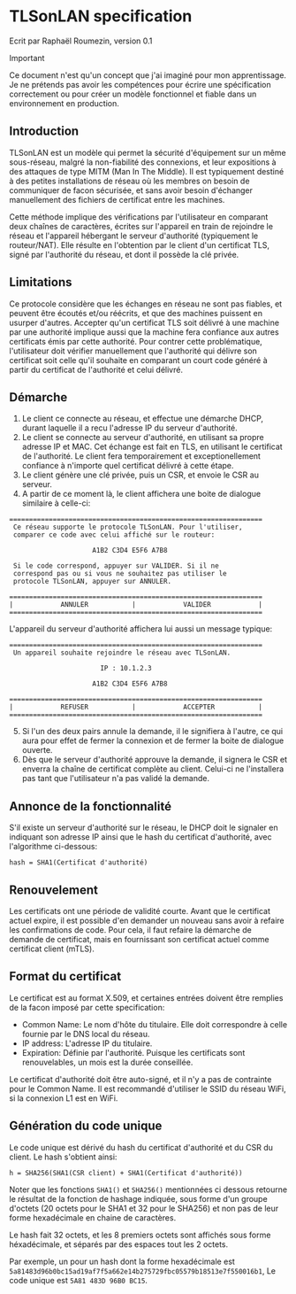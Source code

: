 # TLSonLAN specification
Ecrit par Raphaël Roumezin, version 0.1

> [!IMPORTANT]
> Ce document n'est qu'un concept que j'ai imaginé pour mon apprentissage. Je ne prétends pas avoir les compétences pour écrire une spécification correctement ou pour créer un modèle fonctionnel et fiable dans un environnement en production.

## Introduction
TLSonLAN est un modèle qui permet la sécurité d'équipement sur un même sous-réseau, malgré la non-fiabilité des connexions, et leur expositions à des attaques de type MITM (Man In The Middle). Il est typiquement destiné à des petites installations de réseau où les membres on besoin de communiquer de facon sécurisée, et sans avoir besoin d'échanger manuellement des fichiers de certificat entre les machines.

Cette méthode implique des vérifications par l'utilisateur en comparant deux chaînes de caractères, écrites sur l'appareil en train de rejoindre le réseau et l'appareil hébergant le serveur d'authorité (typiquement le routeur/NAT). Elle résulte en l'obtention par le client d'un certificat TLS, signé par l'authorité du réseau, et dont il possède la clé privée.

## Limitations
Ce protocole considère que les échanges en réseau ne sont pas fiables, et peuvent être écoutés et/ou réécrits, et que des machines puissent en usurper d'autres.
Accepter qu'un certificat TLS soit délivré à une machine par une authorité implique aussi que la machine fera confiance aux autres certificats émis par cette authorité. Pour contrer cette problématique, l'utilisateur doit vérifier manuellement que l'authorité qui délivre son certificat soit celle qu'il souhaite en comparant un court code généré à partir du certificat de l'authorité et celui délivré.

## Démarche
1. Le client ce connecte au réseau, et effectue une démarche DHCP, durant laquelle il a recu l'adresse IP du serveur d'authorité.
2. Le client se connecte au serveur d'authorité, en utilisant sa propre adresse IP et MAC. Cet échange est fait en TLS, en utilisant le certificat de l'authorité. Le client fera temporairement et exceptionellement confiance à n'importe quel certificat délivré à cette étape.
3. Le client génère une clé privée, puis un CSR, et envoie le CSR au serveur.
4. A partir de ce moment là, le client affichera une boite de dialogue similaire à celle-ci:
```
================================================================
 Ce réseau supporte le protocole TLSonLAN. Pour l'utiliser,
 comparer ce code avec celui affiché sur le routeur:

                     A1B2 C3D4 E5F6 A7B8

 Si le code correspond, appuyer sur VALIDER. Si il ne
 correspond pas ou si vous ne souhaitez pas utiliser le
 protocole TLSonLAN, appuyer sur ANNULER.

================================================================
|            ANNULER           |            VALIDER            |
================================================================
```
L'appareil du serveur d'authorité affichera lui aussi un message typique:
```
================================================================
 Un appareil souhaite rejoindre le réseau avec TLSonLAN.

                       IP : 10.1.2.3

                     A1B2 C3D4 E5F6 A7B8

================================================================
|            REFUSER           |            ACCEPTER           |
================================================================
```
5. Si l'un des deux pairs annule la demande, il le signifiera à l'autre, ce qui aura pour effet de fermer la connexion et de fermer la boite de dialogue ouverte.
6. Dès que le serveur d'authorité approuve la demande, il signera le CSR et enverra la chaîne de certificat complète au client. Celui-ci ne l'installera pas tant que l'utilisateur n'a pas validé la demande.

## Annonce de la fonctionnalité
S'il existe un serveur d'authorité sur le réseau, le DHCP doit le signaler en indiquant son adresse IP ainsi que le hash du certificat d'authorité, avec l'algorithme ci-dessous:
```
hash = SHA1(Certificat d'authorité)
```

## Renouvelement
Les certificats ont une période de validité courte. Avant que le certificat actuel expire, il est possible d'en demander un nouveau sans avoir à refaire les confirmations de code. Pour cela, il faut refaire la démarche de demande de certificat, mais en fournissant son certificat actuel comme certificat client (mTLS).

## Format du certificat
Le certificat est au format X.509, et certaines entrées doivent être remplies de la facon imposé par cette specification:
- Common Name: Le nom d'hôte du titulaire. Elle doit correspondre à celle fournie par le DNS local du réseau.
- IP address: L'adresse IP du titulaire.
- Expiration: Définie par l'authorité. Puisque les certificats sont renouvelables, un mois est la durée conseillée.

Le certificat d'authorité doit être auto-signé, et il n'y a pas de contrainte pour le Common Name. Il est recommandé d'utiliser le SSID du réseau WiFi, si la connexion L1 est en WiFi.

## Génération du code unique
Le code unique est dérivé du hash du certificat d'authorité et du CSR du client. Le hash s'obtient ainsi:
```
h = SHA256(SHA1(CSR client) + SHA1(Certificat d'authorité))
```
Noter que les fonctions `SHA1()` et `SHA256()` mentionnées ci dessous retourne le résultat de la fonction de hashage indiquée, sous forme d'un groupe d'octets (20 octets pour le SHA1 et 32 pour le SHA256) et non pas de leur forme hexadécimale en chaine de caractères.

Le hash fait 32 octets, et les 8 premiers octets sont affichés sous forme héxadécimale, et séparés par des espaces tout les 2 octets.

Par exemple, un pour un hash dont la forme hexadécimale est `5a81483d96b0bc15ad19af7f5a662e14b275729fbc05579b18513e7f550016b1`,
Le code unique est `5A81 483D 96B0 BC15`.

